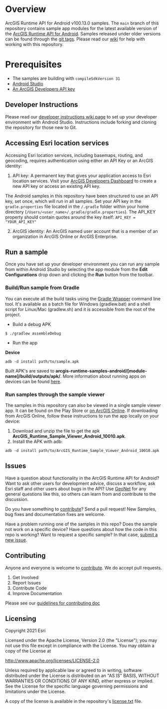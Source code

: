 # Overview
ArcGIS Runtime API for Android v100.13.0 samples.  The `main` branch of this repository contains sample app modules for the latest available version of the [ArcGIS Runtime API for Android](https://developers.arcgis.com/android/). Samples released under older versions can be found through the [git tags](https://github.com/Esri/arcgis-runtime-samples-android/tags).  Please read our [wiki](https://github.com/Esri/arcgis-runtime-samples-android/wiki) for help with working with this repository.

# Prerequisites
* The samples are building with `compileSdkVersion 31`
* [Android Studio](http://developer.android.com/sdk/index.html)
* [An ArcGIS Developers API key](https://developers.arcgis.com/android/get-started/#3-get-an-api-key)

## Developer Instructions
Please read our [developer instructions wiki page](https://github.com/Esri/arcgis-runtime-samples-android/wiki/dev-instructions) to set up your developer environment with Android Studio.  Instructions include forking and cloning the repository for those new to Git.

## Accessing Esri location services
Accessing Esri location services, including basemaps, routing, and geocoding, requires authentication using either an API Key or an ArcGIS identity:
 1. API key: A permanent key that gives your application access to Esri location services. Visit your [ArcGIS Developers Dashboard](https://developers.arcgis.com/dashboard) to create a new API key or access an existing API key.
 
The Android samples in this repository have been structured to use an API key, set once, which will run in all samples. Set your API key in the `gradle.properties` file located in the `/.gradle` folder within your home directory (`/Users/<user_name>/.gradle/gradle.properties`). The API_KEY property should contain quotes around the key itself: `API_KEY = "YOUR_API_KEY"`

2. ArcGIS identity: An ArcGIS named user account that is a member of an organization in ArcGIS Online or ArcGIS Enterprise.

## Run a sample
Once you have set up your developer environment you can run any sample from within Android Studio by selecting the app module from the **Edit Configurations** drop down and clicking the **Run** button from the toolbar. 

### Build/Run sample from Gradle
You can execute all the build tasks using the [Gradle Wrapper](https://docs.gradle.org/current/userguide/gradle_wrapper.html) command line tool. It's available as a batch file for Windows (gradlew.bat) and a shell script for Linux/Mac (gradlew.sh) and it is accessible from the root of the project.  

- Build a debug APK

```
$ ./gradlew assembleDebug
```

- Run the app

**Device**
```
adb -d install path/to/sample.apk
```

Built APK's are saved to **arcgis-runtime-samples-android/[module-name]/build/outputs/apk/**. More information about running apps on devices can be found [here](https://developer.android.com/studio/run/device.html).

### Run samples through the sample viewer
The samples in this repository can also be viewed in a single sample viewer app. It can be found on the Play Store or [on ArcGIS Online](https://arcgisruntime.maps.arcgis.com/home/item.html?id=21ac248ea189406c821400dc28bf686c). If downloading from ArcGIS Online, follow these instructions to run the app locally on your device:
1. Download and unzip the file to get the apk **ArcGIS_Runtime_Sample_Viewer_Android_10010.apk**.
1. Install the APK with adb: 
```
adb -d install path/to/ArcGIS_Runtime_Sample_Viewer_Android_10010.apk
```

## Issues

Have a question about functionality in the ArcGIS Runtime API for Android? Want to ask other users for development advice, discuss a workflow, ask Esri staff and other users about bugs in the API? Use [GeoNet](https://community.esri.com/t5/arcgis-runtime-sdk-for-android/bd-p/arcgis-runtime-sdk-for-android-questions) for any general questions like this, so others can learn from and contribute to the discussion.

Do you have something to [contribute](.github/CONTRIBUTING.md)? Send a pull request! New Samples, bug fixes and documentation fixes are welcome.

Have a problem running one of the samples in this repo? Does the sample not work on a specific device? Have questions about how the code in this repo is working? Want to request a specific sample? In that case, [submit a new issue](https://github.com/Esri/arcgis-runtime-samples-android/issues).


## Contributing
Anyone and everyone is welcome to [contribute](.github/CONTRIBUTING.md). We do accept pull requests.

1. Get Involved
2. Report Issues
3. Contribute Code
4. Improve Documentation

Please see our [guidelines for contributing doc](https://github.com/Esri/contributing/blob/main/README.md)

## Licensing
Copyright 2021 Esri

Licensed under the Apache License, Version 2.0 (the "License"); you may not use this file except in compliance with the License. You may obtain a copy of the License at

http://www.apache.org/licenses/LICENSE-2.0

Unless required by applicable law or agreed to in writing, software distributed under the License is distributed on an "AS IS" BASIS, WITHOUT WARRANTIES OR CONDITIONS OF ANY KIND, either express or implied. See the License for the specific language governing permissions and limitations under the License.

A copy of the license is available in the repository's [license.txt](https://github.com/Esri/arcgis-android-sdk-gradle-samples/blob/main/LICENSE) file.
